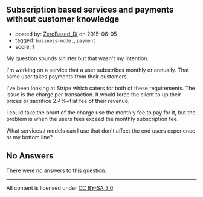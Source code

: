 ## Subscription based services and payments without customer knowledge

- posted by: [ZeroBased_IX](https://stackexchange.com/users/2126344/zerobased-ix) on 2015-06-05
- tagged: `business-model`, `payment`
- score: 1

My question sounds sinister but that wasn't my intention. 

I'm working on a service that a user subscribes monthly or annually. That same user takes payments from their customers.

I've been looking at Stripe which caters for both of these requirements. The issue is the charge per transaction. It would force the client to up their prices or sacrifice 2.4%+flat fee of their revenue. 

I could take the brunt of the charge use the monthly fee to pay for it, but the problem is when the users fees exceed the monthly subscription fee.

What services / models can I use that don't affect the end users experience or my bottom line?

## No Answers

There were no answers to this question.


---

All content is licensed under [CC BY-SA 3.0](https://creativecommons.org/licenses/by-sa/3.0/).
